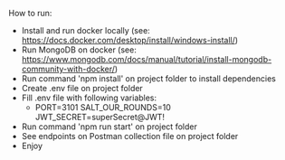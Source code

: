 How to run:

- Install and run docker locally (see: https://docs.docker.com/desktop/install/windows-install/)
- Run MongoDB on docker (see: https://www.mongodb.com/docs/manual/tutorial/install-mongodb-community-with-docker/)
- Run command 'npm install' on project folder to install dependencies
- Create .env file on project folder
- Fill .env file with following variables:
  - PORT=3101
    SALT_OUR_ROUNDS=10
    JWT_SECRET=superSecret@JWT!
- Run command 'npm run start' on project folder
- See endpoints on Postman collection file on project folder
- Enjoy
